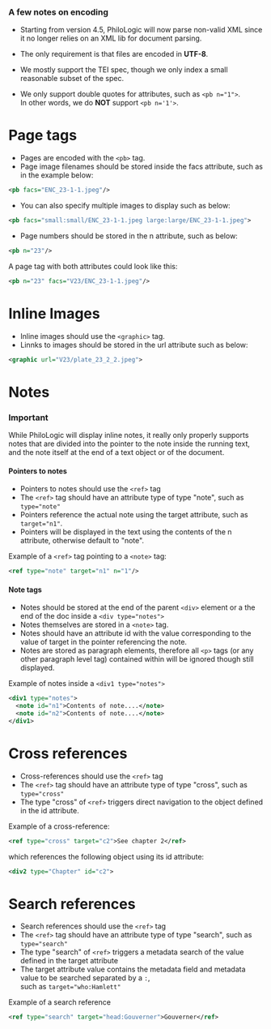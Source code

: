 ### A few notes on encoding ###

* Starting from version 4.5, PhiloLogic will now parse non-valid XML since it no longer relies on an XML lib for document parsing.

* The only requirement is that files are encoded in **UTF-8**.

* We mostly support the TEI spec, though we only index a small reasonable subset of the spec.

* We only support double quotes for attributes, such as `<pb n="1">`.<br>
In other words, we do **NOT** support `<pb n='1'>`.

# Page tags #
* Pages are encoded with the `<pb>` tag.
* Page image filenames should be stored inside the facs attribute, such as in the example below:
```XML
<pb facs="ENC_23-1-1.jpeg"/>
```

* You can also specify multiple images to display such as below:

```XML
<pb facs="small:small/ENC_23-1-1.jpeg large:large/ENC_23-1-1.jpeg">
```

* Page numbers should be stored in the n attribute, such as below:
```XML
<pb n="23"/>
```

A page tag with both attributes could look like this:
```XML
<pb n="23" facs="V23/ENC_23-1-1.jpeg"/>
```

# Inline Images #
* Inline images should use the `<graphic>` tag.
* Linnks to images should be stored in the url attribute such as below:
```XML
<graphic url="V23/plate_23_2_2.jpeg">
```

# Notes #
### Important ###
While PhiloLogic will display inline notes, it really only properly supports notes
that are divided into the pointer to the note inside the running text, and the note
itself at the end of a text object or of the document.

#### Pointers to notes ####
* Pointers to notes should use the `<ref>` tag
* The `<ref>` tag should have an attribute type of type "note", such as `type="note"`
* Pointers reference the actual note using the target attribute, such as `target="n1"`.
* Pointers will be displayed in the text using the contents of the n attribute, otherwise default to "note".


Example of a `<ref>` tag pointing to a `<note>` tag:
```xml
<ref type="note" target="n1" n="1"/>
```
#### Note tags ####
* Notes should be stored at the end of the parent `<div>` element or a the end of the doc inside a `<div type="notes">`
* Notes themselves are stored in a `<note>` tag.
* Notes should have an attribute id with the value corresponding to the value of target in the pointer referencing the note.
* Notes are stored as paragraph elements, therefore all `<p>` tags (or any other paragraph level tag) contained within will be ignored though still displayed.

Example of notes inside a `<div1 type="notes">`
```xml
<div1 type="notes">
  <note id="n1">Contents of note....</note>
  <note id="n2">Contents of note....</note>
</div1>
```

# Cross references #
* Cross-references should use the `<ref>` tag
* The `<ref>` tag should have an attribute type of type "cross", such as `type="cross"`
* The type "cross" of `<ref>` triggers direct navigation to the object defined in the id attribute.

Example of a cross-reference:
```xml
<ref type="cross" target="c2">See chapter 2</ref>
```
which  references the following object using its id attribute:
```xml
<div2 type="Chapter" id="c2">
```

# Search references #
* Search references should use the `<ref>` tag
* The `<ref>` tag should have an attribute type of type "search", such as `type="search"`
* The type "search" of `<ref>` triggers a metadata search of the value defined in the target attribute
* The target attribute value contains the metadata field and metadata value to be searched separated by a `:`,<br>
such as `target="who:Hamlett"`

Example of a search reference
```xml
<ref type="search" target="head:Gouverner">Gouverner</ref>
```
